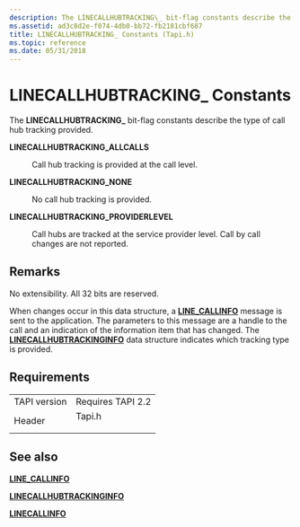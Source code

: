 ```yaml
---
description: The LINECALLHUBTRACKING\_ bit-flag constants describe the type of call hub tracking provided.
ms.assetid: ad3c8d2e-f074-4db0-bb72-fb2181cbf687
title: LINECALLHUBTRACKING_ Constants (Tapi.h)
ms.topic: reference
ms.date: 05/31/2018
---
```


# LINECALLHUBTRACKING\_ Constants

The **LINECALLHUBTRACKING\_** bit-flag constants describe the type of call hub tracking provided.

<dl> <dt>

<span id="LINECALLHUBTRACKING_ALLCALLS"></span><span id="linecallhubtracking_allcalls"></span>**LINECALLHUBTRACKING\_ALLCALLS**
</dt> <dd> <dl> <dt>



Call hub tracking is provided at the call level.


</dt> </dl> </dd> <dt>

<span id="LINECALLHUBTRACKING_NONE"></span><span id="linecallhubtracking_none"></span>**LINECALLHUBTRACKING\_NONE**
</dt> <dd> <dl> <dt>



No call hub tracking is provided.


</dt> </dl> </dd> <dt>

<span id="LINECALLHUBTRACKING_PROVIDERLEVEL"></span><span id="linecallhubtracking_providerlevel"></span>**LINECALLHUBTRACKING\_PROVIDERLEVEL**
</dt> <dd> <dl> <dt>



Call hubs are tracked at the service provider level. Call by call changes are not reported.


</dt> </dl> </dd> </dl>

## Remarks

No extensibility. All 32 bits are reserved.

When changes occur in this data structure, a [**LINE\_CALLINFO**](line-callinfo.md) message is sent to the application. The parameters to this message are a handle to the call and an indication of the information item that has changed. The [**LINECALLHUBTRACKINGINFO**](/windows/desktop/api/Tapi/ns-tapi-linecallhubtrackinginfo) data structure indicates which tracking type is provided.

## Requirements



|                         |                                                                                   |
|-------------------------|-----------------------------------------------------------------------------------|
| TAPI version<br/> | Requires TAPI 2.2<br/>                                                      |
| Header<br/>       | <dl> <dt>Tapi.h</dt> </dl> |



## See also

<dl> <dt>

[**LINE\_CALLINFO**](line-callinfo.md)
</dt> <dt>

[**LINECALLHUBTRACKINGINFO**](/windows/desktop/api/Tapi/ns-tapi-linecallhubtrackinginfo)
</dt> <dt>

[**LINECALLINFO**](/windows/desktop/api/Tapi/ns-tapi-linecallinfo)
</dt> </dl>

 

 




